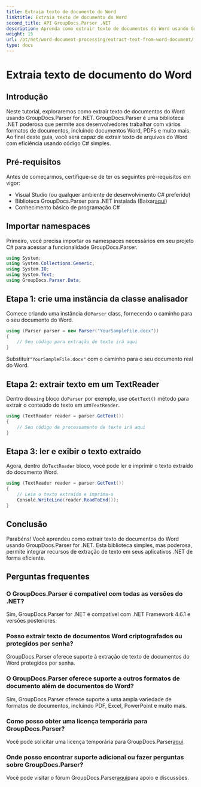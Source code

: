 ```yaml
---
title: Extraia texto de documento do Word
linktitle: Extraia texto de documento do Word
second_title: API GroupDocs.Parser .NET
description: Aprenda como extrair texto de documentos do Word usando GroupDocs.Parser for .NET. Guia passo a passo com exemplos de código.
weight: 15
url: /pt/net/word-document-processing/extract-text-from-word-document/
type: docs
---
```

# Extraia texto de documento do Word

## Introdução
Neste tutorial, exploraremos como extrair texto de documentos do Word usando GroupDocs.Parser for .NET. GroupDocs.Parser é uma biblioteca .NET poderosa que permite aos desenvolvedores trabalhar com vários formatos de documentos, incluindo documentos Word, PDFs e muito mais. Ao final deste guia, você será capaz de extrair texto de arquivos do Word com eficiência usando código C# simples.
## Pré-requisitos
Antes de começarmos, certifique-se de ter os seguintes pré-requisitos em vigor:
- Visual Studio (ou qualquer ambiente de desenvolvimento C# preferido)
- Biblioteca GroupDocs.Parser para .NET instalada (Baixar[aqui](https://releases.groupdocs.com/parser/net/))
- Conhecimento básico de programação C#

## Importar namespaces
Primeiro, você precisa importar os namespaces necessários em seu projeto C# para acessar a funcionalidade GroupDocs.Parser.
```csharp
using System;
using System.Collections.Generic;
using System.IO;
using System.Text;
using GroupDocs.Parser.Data;
```
## Etapa 1: crie uma instância da classe analisador
 Comece criando uma instância do`Parser` class, fornecendo o caminho para o seu documento do Word.
```csharp
using (Parser parser = new Parser("YourSampleFile.docx"))
{
    // Seu código para extração de texto irá aqui
}
```
 Substituir`"YourSampleFile.docx"` com o caminho para o seu documento real do Word.
## Etapa 2: extrair texto em um TextReader
 Dentro do`using` bloco do`Parser` por exemplo, use o`GetText()` método para extrair o conteúdo do texto em um`TextReader`.
```csharp
using (TextReader reader = parser.GetText())
{
    // Seu código de processamento de texto irá aqui
}
```
## Etapa 3: ler e exibir o texto extraído
 Agora, dentro do`TextReader` bloco, você pode ler e imprimir o texto extraído do documento Word.
```csharp
using (TextReader reader = parser.GetText())
{
    // Leia o texto extraído e imprima-o
    Console.WriteLine(reader.ReadToEnd());
}
```

## Conclusão
Parabéns! Você aprendeu como extrair texto de documentos do Word usando GroupDocs.Parser for .NET. Esta biblioteca simples, mas poderosa, permite integrar recursos de extração de texto em seus aplicativos .NET de forma eficiente.

## Perguntas frequentes
### O GroupDocs.Parser é compatível com todas as versões do .NET?
Sim, GroupDocs.Parser for .NET é compatível com .NET Framework 4.6.1 e versões posteriores.
### Posso extrair texto de documentos Word criptografados ou protegidos por senha?
GroupDocs.Parser oferece suporte à extração de texto de documentos do Word protegidos por senha.
### O GroupDocs.Parser oferece suporte a outros formatos de documento além de documentos do Word?
Sim, GroupDocs.Parser oferece suporte a uma ampla variedade de formatos de documentos, incluindo PDF, Excel, PowerPoint e muito mais.
### Como posso obter uma licença temporária para GroupDocs.Parser?
 Você pode solicitar uma licença temporária para GroupDocs.Parser[aqui](https://purchase.groupdocs.com/temporary-license/).
### Onde posso encontrar suporte adicional ou fazer perguntas sobre GroupDocs.Parser?
 Você pode visitar o fórum GroupDocs.Parser[aqui](https://forum.groupdocs.com/c/parser/17)para apoio e discussões.
